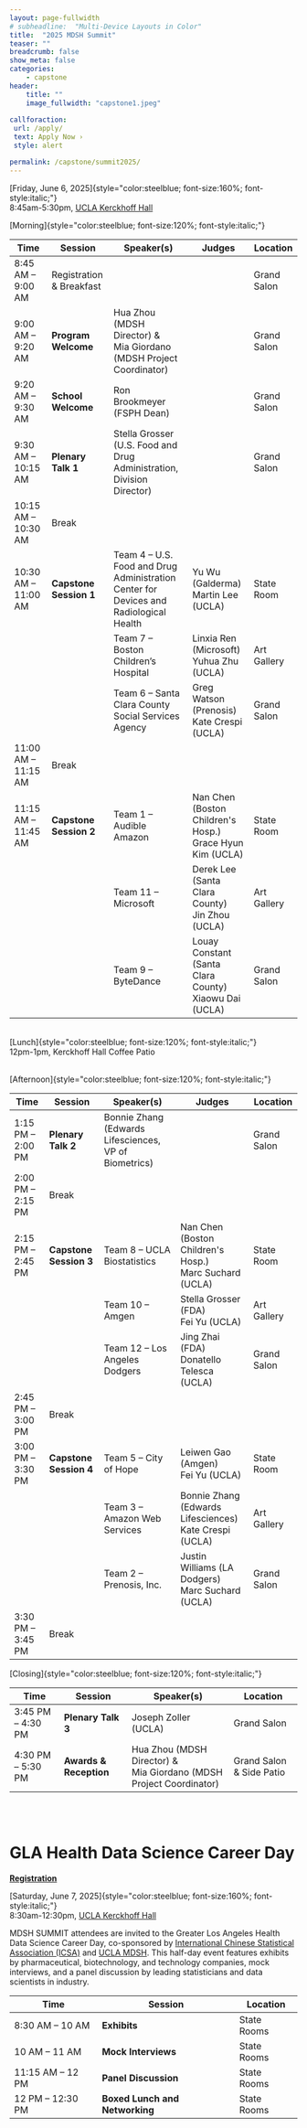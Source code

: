 ```yaml
---
layout: page-fullwidth
# subheadline:  "Multi-Device Layouts in Color"
title:  "2025 MDSH Summit"
teaser: ""
breadcrumb: false
show_meta: false
categories:
    - capstone
header:
    title: ""
    image_fullwidth: "capstone1.jpeg"
    
callforaction:
 url: /apply/
 text: Apply Now ›
 style: alert

permalink: /capstone/summit2025/
---
```


[Friday, June 6, 2025]{style="color:steelblue; font-size:160%; font-style:italic;"} <br> 8:45am-5:30pm, [UCLA Kerckhoff Hall](https://maps.app.goo.gl/QUWv6KmkV8N5xznU6)

[Morning]{style="color:steelblue; font-size:120%; font-style:italic;"}

| Time | Session | Speaker(s) | Judges | Location |
|--------------|--------------|-------------------|--------------|--------------|
| 8:45 AM – 9:00 AM | Registration & Breakfast |  |  | Grand Salon |
| 9:00 AM – 9:20 AM | **Program Welcome** | Hua Zhou (MDSH Director) & <br>Mia Giordano (MDSH Project Coordinator) |  | Grand Salon |
| 9:20 AM – 9:30 AM | **School Welcome** | Ron Brookmeyer (FSPH Dean) |  | Grand Salon |
| 9:30 AM – 10:15 AM | **Plenary Talk 1** | Stella Grosser (U.S. Food and Drug <br>Administration, Division Director) |  | Grand Salon |
| 10:15 AM – 10:30 AM | Break |  |  |  |
| 10:30 AM – 11:00 AM | **Capstone Session 1** | Team 4 – U.S. Food and Drug Administration <br>Center for Devices and Radiological Health | Yu Wu (Galderma)<br>Martin Lee (UCLA) | State Room |
|  |  | Team 7 – Boston Children’s Hospital | Linxia Ren (Microsoft)<br>Yuhua Zhu (UCLA) | Art Gallery |
|  |  | Team 6 – Santa Clara County Social Services Agency | Greg Watson (Prenosis)<br>Kate Crespi (UCLA) | Grand Salon |
| 11:00 AM – 11:15 AM | Break |  |  |  |
| 11:15 AM – 11:45 AM | **Capstone Session 2** | Team 1 – Audible Amazon | Nan Chen (Boston Children's Hosp.)<br>Grace Hyun Kim (UCLA) | State Room |
|  |  | Team 11 – Microsoft | Derek Lee (Santa Clara County)<br>Jin Zhou (UCLA) | Art Gallery |
|  |  | Team 9 – ByteDance | Louay Constant (Santa Clara County)<br>Xiaowu Dai (UCLA) | Grand Salon |

<br> [Lunch]{style="color:steelblue; font-size:120%; font-style:italic;"} <br> 12pm-1pm, Kerckhoff Hall Coffee Patio

<br> [Afternoon]{style="color:steelblue; font-size:120%; font-style:italic;"}

| Time | Session | Speaker(s) | Judges | Location |
|--------------|--------------|------------------|--------------|--------------|
| 1:15 PM – 2:00 PM | **Plenary Talk 2** | Bonnie Zhang (Edwards Lifesciences, VP of Biometrics) |  | Grand Salon |
| 2:00 PM – 2:15 PM | Break |  |  |  |
| 2:15 PM – 2:45 PM | **Capstone Session 3** | Team 8 – UCLA Biostatistics | Nan Chen (Boston Children's Hosp.)<br>Marc Suchard (UCLA) | State Room |
|  |  | Team 10 – Amgen | Stella Grosser (FDA)<br>Fei Yu (UCLA) | Art Gallery |
|  |  | Team 12 – Los Angeles Dodgers | Jing Zhai (FDA)<br>Donatello Telesca (UCLA) | Grand Salon |
| 2:45 PM – 3:00 PM | Break |  |  |  |
| 3:00 PM – 3:30 PM | **Capstone Session 4** | Team 5 – City of Hope | Leiwen Gao (Amgen)<br>Fei Yu (UCLA) | State Room |
|  |  | Team 3 – Amazon Web Services | Bonnie Zhang (Edwards Lifesciences)<br>Kate Crespi (UCLA) | Art Gallery |
|  |  | Team 2 – Prenosis, Inc. | Justin Williams (LA Dodgers)<br>Marc Suchard (UCLA) | Grand Salon |
| 3:30 PM – 3:45 PM | Break |  |  |  |

[Closing]{style="color:steelblue; font-size:120%; font-style:italic;"}

| Time | Session | Speaker(s) | Location |
|-----------------|-----------------|----------------------|-----------------|
| 3:45 PM – 4:30 PM | **Plenary Talk 3** | Joseph Zoller (UCLA) | Grand Salon |
| 4:30 PM – 5:30 PM | **Awards & Reception** | Hua Zhou (MDSH Director) & <br>Mia Giordano (MDSH Project Coordinator) | Grand Salon & Side Patio |

<br> <br>

# GLA Health Data Science Career Day

[**Registration**](https://uclahs.az1.qualtrics.com/jfe/form/SV_4TtgAvrmSwkMHaK)

[Saturday, June 7, 2025]{style="color:steelblue; font-size:160%; font-style:italic;"} <br> 8:30am-12:30pm, [UCLA Kerckhoff Hall](https://maps.app.goo.gl/QUWv6KmkV8N5xznU6)

MDSH SUMMIT attendees are invited to the Greater Los Angeles Health Data Science Career Day, co-sponsored by [International Chinese Statistical Association (ICSA)](https://www.icsa.org/) and [UCLA MDSH](https://mdsh.ucla.edu/). This half-day event features exhibits by pharmaceutical, biotechnology, and technology companies, mock interviews, and a panel discussion by leading statisticians and data scientists in industry.

| Time             | Session                        | Location    |
|------------------|--------------------------------|-------------|
| 8:30 AM – 10 AM  | **Exhibits**                   | State Rooms |
| 10 AM – 11 AM    | **Mock Interviews**            | State Rooms |
| 11:15 AM – 12 PM | **Panel Discussion**           | State Rooms |
| 12 PM – 12:30 PM | **Boxed Lunch and Networking** | State Rooms |
